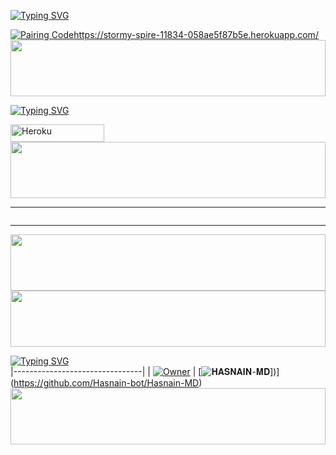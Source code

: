 [![Typing SVG](https://readme-typing-svg.herokuapp.com?font=Rockstar-ExtraBold&color=blue&lines=𝐒𝐄𝐒𝐒𝐈𝐎𝐍+𝐈𝐃+𝐒𝐈𝐓𝐄+𝐈𝐒+𝐇𝐄𝐑𝐄)](https://git.io/typing-svg)

<p align="left">
<a href='https://github.com/Hasnain-bot/Hasnain-MD/pair.js' target="_blank">
  <img alt='Pairing Code' src='https://img.shields.io/badge/Get%20Pairing%20Code-FF0000?style=for-the-badge&logo=opencv&logoColor=black'/>https://stormy-spire-11834-058ae5f87b5e.herokuapp.com/
</a>


<img src="https://i.imgur.com/dBaSKWF.gif" height="90" width="100%">

[![Typing SVG](https://readme-typing-svg.herokuapp.com?font=Rockstar-ExtraBold&color=blue&lines=𝐃𝐄𝐏𝐋𝐎𝐘+𝐎𝐍+𝐇𝐄𝐑𝐎𝐊𝐔)](https://git.io/typing-svg)

<p align="left">
<a href='https://dashboard.heroku.com/new?template=https://github.com/Hasnain-bot/Hasnain-MD/tree/main' target="_blank"><img alt='Heroku' src='https://img.shields.io/badge/-heroku ‎ deploy-6971FF?style=for-the-badge&logo=heroku&logoColor=white'/< width=150 height=28/p></a>


<img src="https://i.imgur.com/dBaSKWF.gif" height="90" width="100%">

</details>
<hr>
<img src="http://readme-typing-svg.herokuapp.com?color=d1fa02&center=true&vCenter=true&multiline=false&lines=𝐂𝐑𝐄𝐀𝐓𝐄𝐃+𝐁𝐘+👑 HASNAIN-MD" alt="">
<hr>
<img src="https://i.imgur.com/dBaSKWF.gif" height="90" width="100%">


<img src="https://i.imgur.com/dBaSKWF.gif" height="90" width="100%">

[![Typing SVG](https://readme-typing-svg.herokuapp.com?font=EB+Garamond&center&color=blue&lines=𝐎𝐖𝐍𝐄𝐑+𝐇𝐀𝐒𝐍𝐀𝐈𝐍-𝐌𝐃)](https://git.io/typing-svg)              
|--------------------------------|
| [![Owner](https://i.ibb.co/Mk8CNQsX/temp-image.jpg)](https://github.com/sadiyamin/Alexa/) | [![𝐇𝐀𝐒𝐍𝐀𝐈𝐍-𝐌𝐃](https://i.imghippo.com/files/yFpQ9125wYo.jpg)])](https://github.com/Hasnain-bot/Hasnain-MD)
<img src="https://i.imgur.com/dBaSKWF.gif" height="90" width="100%">

